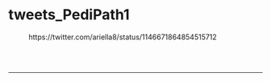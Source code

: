 # tweets_PediPath1


<figure class="wp-block-embed-twitter wp-block-embed is-type-rich">
<div class="wp-block-embed__wrapper">
https://twitter.com/ariella8/status/1146671864854515712</div></figure>
<br>
<br>
<hr>

